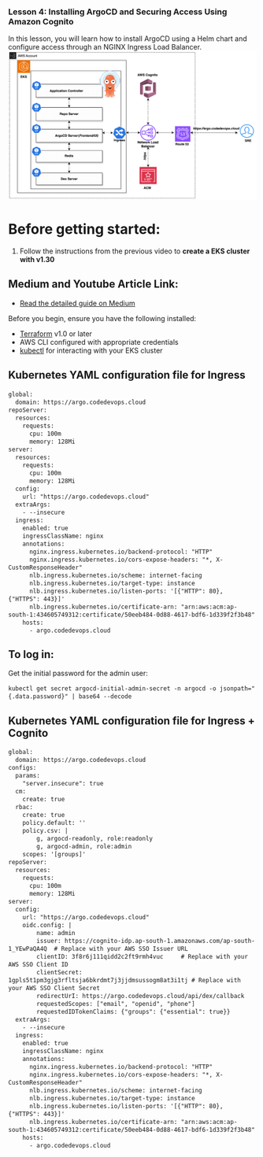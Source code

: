 ### Lesson 4: Installing ArgoCD and Securing Access Using Amazon Cognito

In this lesson, you will learn how to install ArgoCD using a Helm chart and configure access through an NGINX Ingress Load Balancer. 
![ARGOCD](argo-png-latest.png)

# Before getting started:
1. Follow the instructions from the previous video to <b>create a EKS cluster with v1.30</b>

## Medium and Youtube Article Link:
- [Read the detailed guide on Medium](https://medium.com/@ravindrasinghh/integrate-api-gateway-with-aws-eks-nlb-e8f72be32d68)


Before you begin, ensure you have the following installed:

- [Terraform](https://www.terraform.io/downloads.html) v1.0 or later
- AWS CLI configured with appropriate credentials
- [kubectl](https://kubernetes.io/docs/tasks/tools/) for interacting with your EKS cluster

##  Kubernetes YAML configuration file for Ingress
```
global:
  domain: https://argo.codedevops.cloud
repoServer:
  resources:
    requests:
      cpu: 100m
      memory: 128Mi            
server:
  resources:
    requests:
      cpu: 100m
      memory: 128Mi
  config:
    url: "https://argo.codedevops.cloud" 
  extraArgs:
    - --insecure    
  ingress:
    enabled: true
    ingressClassName: nginx
    annotations:
      nginx.ingress.kubernetes.io/backend-protocol: "HTTP"
      nginx.ingress.kubernetes.io/cors-expose-headers: "*, X-CustomResponseHeader"
      nlb.ingress.kubernetes.io/scheme: internet-facing
      nlb.ingress.kubernetes.io/target-type: instance
      nlb.ingress.kubernetes.io/listen-ports: '[{"HTTP": 80}, {"HTTPS": 443}]'
      nlb.ingress.kubernetes.io/certificate-arn: "arn:aws:acm:ap-south-1:434605749312:certificate/50eeb484-0d88-4617-bdf6-1d339f2f3b48"
    hosts:
      - argo.codedevops.cloud
```
## To log in:
Get the initial password for the admin user:
```
kubectl get secret argocd-initial-admin-secret -n argocd -o jsonpath="{.data.password}" | base64 --decode
```
##  Kubernetes YAML configuration file for Ingress + Cognito
```
global:
  domain: https://argo.codedevops.cloud
configs:
  params:
    "server.insecure": true
  cm:
    create: true        
  rbac:
    create: true
    policy.default: ''
    policy.csv: |
        g, argocd-readonly, role:readonly
        g, argocd-admin, role:admin
    scopes: '[groups]'   
repoServer:
  resources:
    requests:
      cpu: 100m
      memory: 128Mi            
server:
  config:
    url: "https://argo.codedevops.cloud"   
    oidc.config: |
        name: admin
        issuer: https://cognito-idp.ap-south-1.amazonaws.com/ap-south-1_YEwPaQA4Q  # Replace with your AWS SSO Issuer URL
        clientID: 3f8r6j111qidd2c2ft9rmh4vuc     # Replace with your AWS SSO Client ID
        clientSecret: 1gpls5t1pm3gjg3rfltsja6bkrdmt7j3jjdmsussogm8at3i1tj # Replace with your AWS SSO Client Secret
        redirectUrI: https://argo.codedevops.cloud/api/dex/callback
        requestedScopes: ["email", "openid", "phone"]
        requestedIDTokenClaims: {"groups": {"essential": true}}      
  extraArgs:
    - --insecure  
  ingress:
    enabled: true
    ingressClassName: nginx
    annotations:
      nginx.ingress.kubernetes.io/backend-protocol: "HTTP"
      nginx.ingress.kubernetes.io/cors-expose-headers: "*, X-CustomResponseHeader"
      nlb.ingress.kubernetes.io/scheme: internet-facing
      nlb.ingress.kubernetes.io/target-type: instance
      nlb.ingress.kubernetes.io/listen-ports: '[{"HTTP": 80}, {"HTTPS": 443}]'
      nlb.ingress.kubernetes.io/certificate-arn: "arn:aws:acm:ap-south-1:434605749312:certificate/50eeb484-0d88-4617-bdf6-1d339f2f3b48"
    hosts:
      - argo.codedevops.cloud
```
